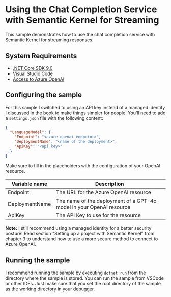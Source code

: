 ﻿# Using the Chat Completion Service with Semantic Kernel for Streaming

This sample demonstrates how to use the chat completion service with Semantic Kernel for streaming responses.

## System Requirements

- [.NET Core SDK 9.0](https://dotnet.microsoft.com/download)
- [Visual Studio Code](https://code.visualstudio.com/download)
- [Access to Azure OpenAI](https://learn.microsoft.com/en-us/azure/ai-services/openai/how-to/create-resource?pivots=web-portal)

## Configuring the sample

For this sample I switched to using an API key instead of a managed identity I discussed in the book
to make things simpler for people. You'll need to  add a `settings.json` file with the following content:

```json
{
  "LanguageModel": {
    "Endpoint": "<azure openai endpoint>",
    "DeploymentName": "<name of the deployment>",
    "ApiKey": "<api key>"
  }
}
```

Make sure to fill in the placeholders with the configuration of your OpenAI resource.

| Variable name  | Description                                                          |
|----------------|----------------------------------------------------------------------|
| Endpoint       | The URL for the Azure OpenAI resource                                |
| DeploymentName | The name of the deployment of a GPT-4o model in your OpenAI resource |
| ApiKey         | The API Key to use for the resource                                  |

**Note:** I still recommend using a managed identity for a better security posture! Read section "Setting up a project with
Semantic Kernel" from chapter 3 to understand how to use a more secure method to connect to Azure OpenAI.

 ## Running the sample

I recommend running the sample by executing `dotnet run` from the directory where the sample is stored.
You can run the sample from VSCode or other IDEs. Just make sure that you set the root directory of the sample
as the working directory in your debugger.